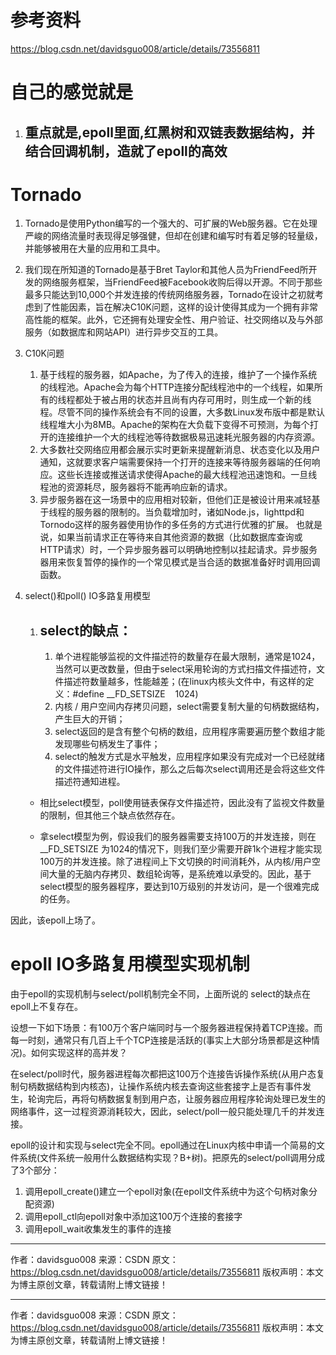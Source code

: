 # 参考资料
https://blog.csdn.net/davidsguo008/article/details/73556811

# 自己的感觉就是
1. ## 重点就是,epoll里面,红黑树和双链表数据结构，并结合回调机制，造就了epoll的高效

# Tornado
1. Tornado是使用Python编写的一个强大的、可扩展的Web服务器。它在处理严峻的网络流量时表现得足够强健，但却在创建和编写时有着足够的轻量级，并能够被用在大量的应用和工具中。

2. 我们现在所知道的Tornado是基于Bret Taylor和其他人员为FriendFeed所开发的网络服务框架，当FriendFeed被Facebook收购后得以开源。不同于那些最多只能达到10,000个并发连接的传统网络服务器，Tornado在设计之初就考虑到了性能因素，旨在解决C10K问题，这样的设计使得其成为一个拥有非常高性能的框架。此外，它还拥有处理安全性、用户验证、社交网络以及与外部服务（如数据库和网站API）进行异步交互的工具。

3. C10K问题
    1. 基于线程的服务器，如Apache，为了传入的连接，维护了一个操作系统的线程池。Apache会为每个HTTP连接分配线程池中的一个线程，如果所有的线程都处于被占用的状态并且尚有内存可用时，则生成一个新的线程。尽管不同的操作系统会有不同的设置，大多数Linux发布版中都是默认线程堆大小为8MB。Apache的架构在大负载下变得不可预测，为每个打开的连接维护一个大的线程池等待数据极易迅速耗光服务器的内存资源。
    2. 大多数社交网络应用都会展示实时更新来提醒新消息、状态变化以及用户通知，这就要求客户端需要保持一个打开的连接来等待服务器端的任何响应。这些长连接或推送请求使得Apache的最大线程池迅速饱和。一旦线程池的资源耗尽，服务器将不能再响应新的请求。
    3. 异步服务器在这一场景中的应用相对较新，但他们正是被设计用来减轻基于线程的服务器的限制的。当负载增加时，诸如Node.js，lighttpd和Tornodo这样的服务器使用协作的多任务的方式进行优雅的扩展。
也就是说，如果当前请求正在等待来自其他资源的数据（比如数据库查询或HTTP请求）时，一个异步服务器可以明确地控制以挂起请求。异步服务器用来恢复暂停的操作的一个常见模式是当合适的数据准备好时调用回调函数。

4. select()和poll() IO多路复用模型

    1. ## select的缺点：

        1. 单个进程能够监视的文件描述符的数量存在最大限制，通常是1024，当然可以更改数量，但由于select采用轮询的方式扫描文件描述符，文件描述符数量越多，性能越差；(在linux内核头文件中，有这样的定义：#define __FD_SETSIZE    1024)
        2. 内核 / 用户空间内存拷贝问题，select需要复制大量的句柄数据结构，产生巨大的开销；
        3. select返回的是含有整个句柄的数组，应用程序需要遍历整个数组才能发现哪些句柄发生了事件；
        4. select的触发方式是水平触发，应用程序如果没有完成对一个已经就绪的文件描述符进行IO操作，那么之后每次select调用还是会将这些文件描述符通知进程。
    - 相比select模型，poll使用链表保存文件描述符，因此没有了监视文件数量的限制，但其他三个缺点依然存在。

    - 拿select模型为例，假设我们的服务器需要支持100万的并发连接，则在__FD_SETSIZE 为1024的情况下，则我们至少需要开辟1k个进程才能实现100万的并发连接。除了进程间上下文切换的时间消耗外，从内核/用户空间大量的无脑内存拷贝、数组轮询等，是系统难以承受的。因此，基于select模型的服务器程序，要达到10万级别的并发访问，是一个很难完成的任务。

因此，该epoll上场了。

# epoll IO多路复用模型实现机制
由于epoll的实现机制与select/poll机制完全不同，上面所说的 select的缺点在epoll上不复存在。

设想一下如下场景：有100万个客户端同时与一个服务器进程保持着TCP连接。而每一时刻，通常只有几百上千个TCP连接是活跃的(事实上大部分场景都是这种情况)。如何实现这样的高并发？

在select/poll时代，服务器进程每次都把这100万个连接告诉操作系统(从用户态复制句柄数据结构到内核态)，让操作系统内核去查询这些套接字上是否有事件发生，轮询完后，再将句柄数据复制到用户态，让服务器应用程序轮询处理已发生的网络事件，这一过程资源消耗较大，因此，select/poll一般只能处理几千的并发连接。

epoll的设计和实现与select完全不同。epoll通过在Linux内核中申请一个简易的文件系统(文件系统一般用什么数据结构实现？B+树)。把原先的select/poll调用分成了3个部分：

1. 调用epoll_create()建立一个epoll对象(在epoll文件系统中为这个句柄对象分配资源)
2. 调用epoll_ctl向epoll对象中添加这100万个连接的套接字
3. 调用epoll_wait收集发生的事件的连接


--------------------- 
作者：davidsguo008 
来源：CSDN 
原文：https://blog.csdn.net/davidsguo008/article/details/73556811 
版权声明：本文为博主原创文章，转载请附上博文链接！

--------------------- 
作者：davidsguo008 
来源：CSDN 
原文：https://blog.csdn.net/davidsguo008/article/details/73556811 
版权声明：本文为博主原创文章，转载请附上博文链接！